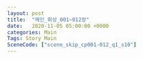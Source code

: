 ```yaml
---
layout: post
title:  "메인_회상_001~012장"
date:   2020-11-05 05:00:00 +0000
categories: Main
Tags: Story Main
SceneCode: ["scene_skip_cp001-012_q1_s10"]
---
```

